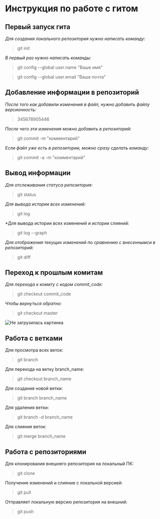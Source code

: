 # Инструкция по работе с гитом

## Первый запуск гита
*Для создания локального репозитория нужно написать команду:*
> git init

*В первый раз нужно написать команды:*
> git config --global user.name "Ваше имя"

> git config --global user.email "Ваша почта"

## Добавление информации в репозиторий

*После того как добавили изменения в файл, нужно добавить файлу версионность:*
>345678905446

*После чего эти изменения можно добавить в репозиторий:*
>git commit -m "комментарий"

*Если файл уже есть в репозитории, можно сразу сделать команду:*
>git commit -a -m "комментарий" 

## Вывод информации

*Для отслеживания статуса репозитория:*
> git status

*Для вывода истории всех изменений:*
> git log

*Для вывода истории всех изменений и истории слияний:
> git log --graph

*Для отображения текущих изменений по сравнению с внесеннымси в репозиторий:*
> git diff

## Переход к прошлым комитам
*Для перехода к комиту с кодом commit_code:*
> git checkout commit_code

*Чтобы вернуться обратно:*
> git checkout master


![Не загрузилась картинка](pic.jpeg)

## Работа с ветками 

Для просмотра всех веток:
>git branch

Для перехода на ветку branch_name:
> git checkout branch_name

Для создания новой ветки:
>git branch branch_name

Для удаления ветки:
> git branch -d branch_name

Для слияния веток:
> git merge branch_name

## Работа с репозиториями

Для клонирования внешнего репозитория на локальный ПК:
> git clone

Получение изменений и слияние с локальной версией:
> git pull

Отправляет локальную версию репозитория на внешний:
> git push